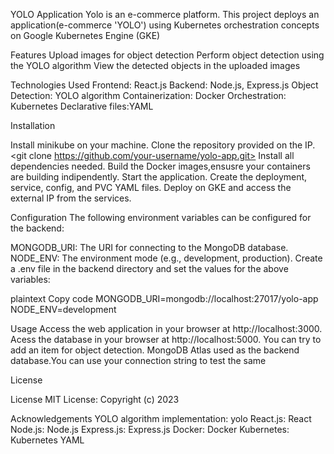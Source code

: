 YOLO Application
Yolo is an e-commerce platform.
This project deploys an application(e-commerce 'YOLO') using Kubernetes orchestration concepts on Google Kubernetes Engine (GKE)

Features
Upload images for object detection
Perform object detection using the YOLO algorithm
View the detected objects in the uploaded images

Technologies Used
Frontend: React.js
Backend: Node.js, Express.js
Object Detection: YOLO algorithm
Containerization: Docker
Orchestration: Kubernetes
Declarative files:YAML

Installation

Install minikube on your machine.
Clone the repository provided on the IP.<git clone https://github.com/your-username/yolo-app.git>
Install all dependencies needed.
Build the Docker images,ensusre your containers are building indipendently.
Start the application.
Create the deployment, service, config, and PVC YAML files.
Deploy on GKE and access the external IP from the services.


Configuration
The following environment variables can be configured for the backend:

MONGODB_URI: The URI for connecting to the MongoDB database.
NODE_ENV: The environment mode (e.g., development, production).
Create a .env file in the backend directory and set the values for the above variables:

plaintext
Copy code
MONGODB_URI=mongodb://localhost:27017/yolo-app
NODE_ENV=development

Usage
Access the web application in your browser at http://localhost:3000.
Acess the database in your browser at http://localhost:5000.
You can try to add an item for object detection.
MongoDB Atlas used as the backend database.You can use your connection string to test the same


License

License MIT License: Copyright (c) 2023

Acknowledgements
YOLO algorithm implementation: yolo
React.js: React
Node.js: Node.js
Express.js: Express.js
Docker: Docker
Kubernetes: Kubernetes
YAML